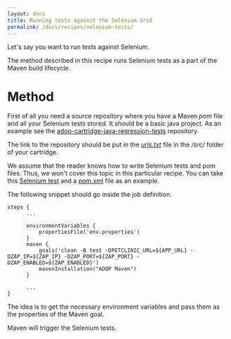 ```yaml
---
layout: docs
title: Running tests against the Selenium Grid
permalink: /docs/recipes/selenium-tests/
---
```


Let's say you want to run tests against Selenium.

The method described in this recipe runs Selenium tests as a part of the Maven build lifecycle.

# Method


First of all you need a source repository where you have a Maven _pom_ file and all your Selenium tests stored. It should be a basic java project. As an example see the [adop-cartridge-java-regression-tests](https://github.com/Accenture/adop-cartridge-java-regression-tests) repository. 
  
The link to the repository should be put in the _[urls.txt](https://github.com/Accenture/adop-cartridge-java/blob/master/src/urls.txt)_ file in the _/src/_ folder of your cartridge.
  
We assume that the reader knows how to write Selenium tests and pom files. Thus, we won't cover this topic in this particular recipe. You can take this [Selenium test](https://github.com/Accenture/adop-cartridge-java-regression-tests/blob/master/src/test/java/springpetclinic_selenium/selenium/OwnerTest.java) and a [pom.xml](https://github.com/Accenture/adop-cartridge-java-regression-tests/blob/master/pom.xml) file as an example.

The following snippet should go inside the job definition.

```
steps {
      ...
      
      environmentVariables {
          propertiesFile('env.properties')
      }
      maven {
          goals('clean -B test -DPETCLINIC_URL=${APP_URL} -DZAP_IP=${ZAP_IP} -DZAP_PORT=${ZAP_PORT} -DZAP_ENABLED=${ZAP_ENABLED}')
          mavenInstallation("ADOP Maven")
      }
      
      ...
}
```

The idea is to get the necessary environment variables and pass them as the properties of the Maven goal. 

Maven will trigger the Selenium tests.
